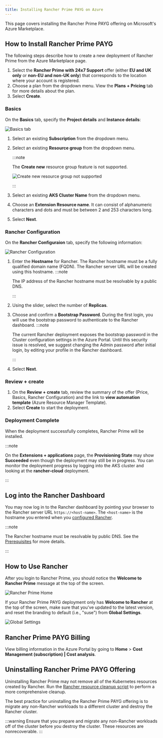 ```yaml
---
title: Installing Rancher Prime PAYG on Azure
---
```


This page covers installing the Rancher Prime PAYG offering on Microsoft's Azure Marketplace.

## How to Install Rancher Prime PAYG

The following steps describe how to create a new deployment of Rancher Prime from the Azure Marketplace page.

1. Select the **Rancher Prime with 24x7 Support** offer (either **EU and UK only** or **non-EU and non-UK only**) that corresponds to the location where your account is registered.
1. Choose a plan from the dropdown menu. View the **Plans + Pricing** tab for more details about the plan.
1. Select **Create**.

### Basics

On the **Basics** tab, specify the **Project details** and **Instance details**:

![Basics tab](/img/install-rancher-prime-basics.png)

1. Select an existing **Subscription** from the dropdown menu.
1. Select an existing **Resource group** from the dropdown menu.

   :::note

   The **Create new** resource group feature is not supported.

   ![Create new resource group not supported](/img/install-rancher-prime-basics-create-new.png)

   :::

1. Select an existing **AKS Cluster Name** from the dropdown menu.
1. Choose an **Extension Resource name**. It can consist of alphanumeric characters and dots and must be between 2 and 253 characters long.
1. Select **Next**.

### Rancher Configuration

On the **Rancher Configuraion** tab, specify the following information:

![Rancher Configuration](/img/install-rancher-prime-bootstrap-password.png)

1. Enter the **Hostname** for Rancher. The Rancher hostname must be a fully qualified domain name (FQDN). The Rancher server URL will be created using this hostname.
   :::note

   The IP address of the Rancher hostname must be resolvable by a public DNS.

   :::
1. Using the slider, select the number of **Replicas**.
1. Choose and confirm a **Bootstrap Password**. During the first login, you will use the bootstrap password to authenticate to the Rancher dashboard.
   :::note

   The current Rancher deployment exposes the bootstrap password in the Cluster configuration settings in the Azure Portal. Until this security issue is resolved, we suggest changing the Admin password after initial login, by editing your profile in the Rancher dashboard.

   :::
1. Select **Next**.

### Review + create

1. On the **Review + create** tab, review the summary of the offer (Price, Basics, Rancher Configuration) and the link to **view automation template** (Azure Resource Manager Template).
1. Select **Create** to start the deployment.

### Deployment Complete

When the deployment successfully completes, Rancher Prime will be installed.

:::note

On the **Extensions + applications** page, the **Provisioning State** may show **Succeeded** even though the deployment may still be in progress. You can monitor the deployment progress by logging into the AKS cluster and looking at the **rancher-cloud** deployment.

:::

## Log into the Rancher Dashboard

You may now log in to the Rancher dashboard by pointing your browser to the Rancher server URL `https://<host-name>`. The `<host-name>` is the hostname you entered when you [configured Rancher](#rancher-configuration).

:::note

The Rancher hostname must be resolvable by public DNS. See the [Prerequisites](prerequisites.md) for more details.

:::

## How to Use Rancher

After you login to Rancher Prime, you should notice the **Welcome to Rancher Prime** message at the top of the screen.

![Rancher Prime Home](/img/install-rancher-prime-home.png)

If your Rancher Prime PAYG deployment only has **Welcome to Rancher** at the top of the screen, make sure that you've updated to the latest version, and reset the branding to default (i.e., "suse") from **Global Settings**.

![Global Settings](/img/install-rancher-prime-global-settings.png)

## Rancher Prime PAYG Billing

View billing information in the Azure Portal by going to **Home** > **Cost Management (subscription) | Cost analysis**.

## Uninstalling Rancher Prime PAYG Offering

Uninstalling Rancher Prime may not remove all of the Kubernetes resources created by Rancher. Run the [Rancher resource cleanup script](https://github.com/rancher/rancher-cleanup) to perform a more comprehensive cleanup.

The best practice for uninstalling the Rancher Prime PAYG offering is to migrate any non-Rancher workloads to a different cluster and destroy the Rancher cluster.

:::warning
Ensure that you prepare and migrate any non-Rancher workloads off of the cluster before you destroy the cluster. These resources are nonrecoverable.
:::
